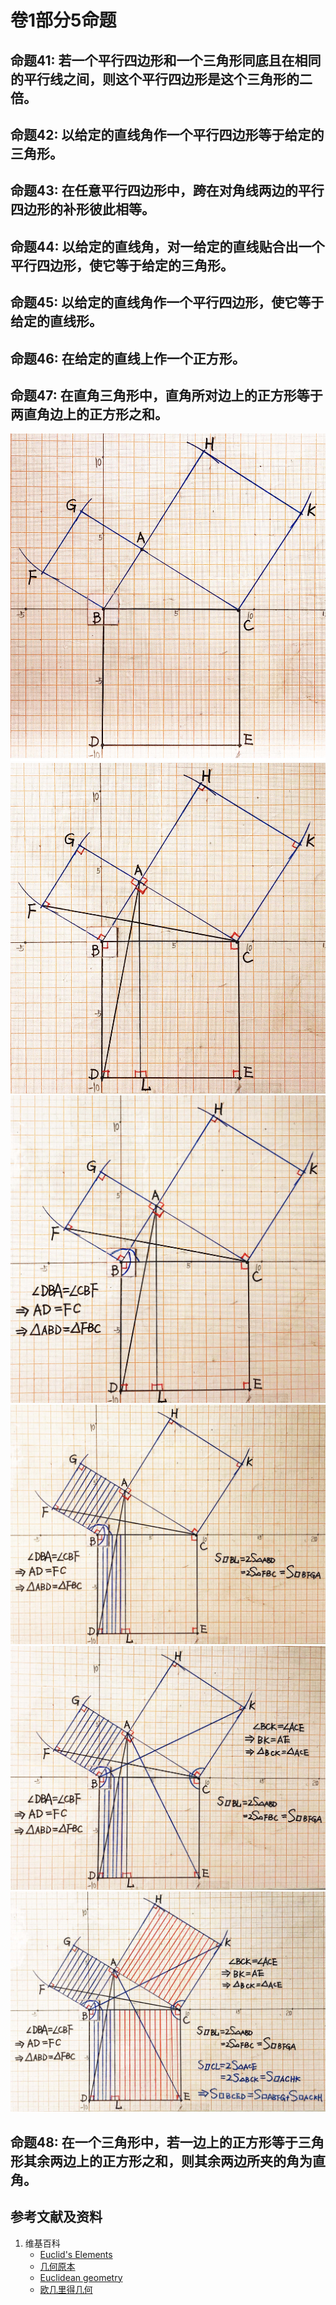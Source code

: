 # 卷1部分5命题

## 命题41: 若一个平行四边形和一个三角形同底且在相同的平行线之间，则这个平行四边形是这个三角形的二倍。

## 命题42: 以给定的直线角作一个平行四边形等于给定的三角形。

## 命题43: 在任意平行四边形中，跨在对角线两边的平行四边形的补形彼此相等。

## 命题44: 以给定的直线角，对一给定的直线贴合出一个平行四边形，使它等于给定的三角形。

## 命题45: 以给定的直线角作一个平行四边形，使它等于给定的直线形。

## 命题46: 在给定的直线上作一个正方形。

## 命题47: 在直角三角形中，直角所对边上的正方形等于两直角边上的正方形之和。
![](/images/欧几里得几何/欧几里得元素中典型的几何实验/卷1部分5命题/47a1.jpg)
![](/images/欧几里得几何/欧几里得元素中典型的几何实验/卷1部分5命题/47a2.jpg)
![](/images/欧几里得几何/欧几里得元素中典型的几何实验/卷1部分5命题/47a3.jpg)
![](/images/欧几里得几何/欧几里得元素中典型的几何实验/卷1部分5命题/47a4.jpg)
![](/images/欧几里得几何/欧几里得元素中典型的几何实验/卷1部分5命题/47a5.jpg)
![](/images/欧几里得几何/欧几里得元素中典型的几何实验/卷1部分5命题/47a6.jpg)

## 命题48: 在一个三角形中，若一边上的正方形等于三角形其余两边上的正方形之和，则其余两边所夹的角为直角。

## 参考文献及资料

1. 维基百科
	- [Euclid's Elements](https://en.wikipedia.org/wiki/Euclid%27s_Elements) 
	- [几何原本](https://zh.wikipedia.org/wiki/%E5%87%A0%E4%BD%95%E5%8E%9F%E6%9C%AC) 
	- [Euclidean geometry](https://en.wikipedia.org/wiki/Euclidean_geometry) 
	- [欧几里得几何](https://zh.wikipedia.org/wiki/%E6%AC%A7%E5%87%A0%E9%87%8C%E5%BE%97%E5%87%A0%E4%BD%95) 



